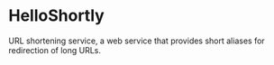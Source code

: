 # HelloShortly
URL shortening service, a web service that provides short aliases for redirection of long URLs.
